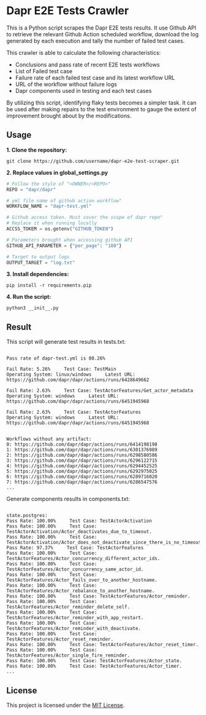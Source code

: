 # Dapr E2E Tests Crawler
This is a Python script scrapes the Dapr E2E tests results. It use Github API to retrieve the relevant Github Action scheduled workflow, download the log generated by each execution and tally the number of failed test cases.

This crawler is able to calculate the following characteristics:
- Conclusions and pass rate of recent E2E tests workflows
- List of Failed test case
- Failure rate of each failed test case and its latest workflow URL
- URL of the workflow without failure logs
- Dapr components used in testing and each test cases
  
By utilizing this script, identifying flaky tests becomes a simpler task. It can be used after making repairs to the test environment to gauge the extent of improvement brought about by the modifications.

## Usage
**1. Clone the repository:**

```shell
git clone https://github.com/username/dapr-e2e-test-scraper.git 
```

**2. Replace values in global_settings.py** 
```python
# Follow the style of "<OWNER>/<REPO>"
REPO = "dapr/dapr"

# yml file name of github action workflow"
WORKFLOW_NAME = "dapr-test.yml"

# Github access token. Must cover the scope of dapr repo"
# Replace it when running locally
ACCSS_TOKEM = os.getenv("GITHUB_TOKEN")

# Parameters brought when accessing github API
GITHUB_API_PARAMETER = {"per_page": "100"}

# Target to output logs
OUTPUT_TARGET = "log.txt"
```

**3. Install dependencies:**
```shell
pip install -r requirements.pip
```

**4. Run the script:**
```shell
python3 __init__.py 
```

## Result
This script will generate test results in tests.txt:
```

Pass rate of dapr-test.yml is 80.26%

Fail Rate: 5.26%     Test Case: TestMain
Operating System: linux/windows     Latest URL: https://github.com/dapr/dapr/actions/runs/6428649662

Fail Rate: 2.63%     Test Case: TestActorFeatures/Get_actor_metadata
Operating System: windows     Latest URL: https://github.com/dapr/dapr/actions/runs/6451945968

Fail Rate: 2.63%     Test Case: TestActorFeatures
Operating System: windows     Latest URL: https://github.com/dapr/dapr/actions/runs/6451945968


Workflows without any artifact: 
0: https://github.com/dapr/dapr/actions/runs/6414198198
1: https://github.com/dapr/dapr/actions/runs/6301376989
2: https://github.com/dapr/dapr/actions/runs/6298580586
3: https://github.com/dapr/dapr/actions/runs/6296122715
4: https://github.com/dapr/dapr/actions/runs/6294452525
5: https://github.com/dapr/dapr/actions/runs/6292975025
6: https://github.com/dapr/dapr/actions/runs/6289716020
7: https://github.com/dapr/dapr/actions/runs/6286547576
...
``` 

Generate components results in components.txt:
```

state.postgres:
Pass Rate: 100.00%     Test Case: TestActorActivation
Pass Rate: 100.00%     Test Case: TestActorActivation/Actor_deactivates_due_to_timeout.
Pass Rate: 100.00%     Test Case: TestActorActivation/Actor_does_not_deactivate_since_there_is_no_timeout.
Pass Rate: 97.37%     Test Case: TestActorFeatures
Pass Rate: 100.00%     Test Case: TestActorFeatures/Actor_concurrency_different_actor_ids.
Pass Rate: 100.00%     Test Case: TestActorFeatures/Actor_concurrency_same_actor_id.
Pass Rate: 100.00%     Test Case: TestActorFeatures/Actor_fails_over_to_another_hostname.
Pass Rate: 100.00%     Test Case: TestActorFeatures/Actor_rebalance_to_another_hostname.
Pass Rate: 100.00%     Test Case: TestActorFeatures/Actor_reminder.
Pass Rate: 100.00%     Test Case: TestActorFeatures/Actor_reminder_delete_self.
Pass Rate: 100.00%     Test Case: TestActorFeatures/Actor_reminder_with_app_restart.
Pass Rate: 100.00%     Test Case: TestActorFeatures/Actor_reminder_with_deactivate.
Pass Rate: 100.00%     Test Case: TestActorFeatures/Actor_reset_reminder.
Pass Rate: 100.00%     Test Case: TestActorFeatures/Actor_reset_timer.
Pass Rate: 100.00%     Test Case: TestActorFeatures/Actor_single_fire_reminder.
Pass Rate: 100.00%     Test Case: TestActorFeatures/Actor_state.
Pass Rate: 100.00%     Test Case: TestActorFeatures/Actor_timer.
...
```

## License
 
This project is licensed under the [MIT License](http://opensource.org/licenses/MIT).
